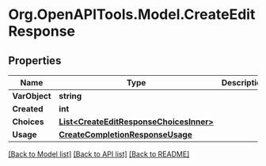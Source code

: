 # Org.OpenAPITools.Model.CreateEditResponse

## Properties

Name | Type | Description | Notes
------------ | ------------- | ------------- | -------------
**VarObject** | **string** |  | 
**Created** | **int** |  | 
**Choices** | [**List&lt;CreateEditResponseChoicesInner&gt;**](CreateEditResponseChoicesInner.md) |  | 
**Usage** | [**CreateCompletionResponseUsage**](CreateCompletionResponseUsage.md) |  | 

[[Back to Model list]](../README.md#documentation-for-models) [[Back to API list]](../README.md#documentation-for-api-endpoints) [[Back to README]](../README.md)

